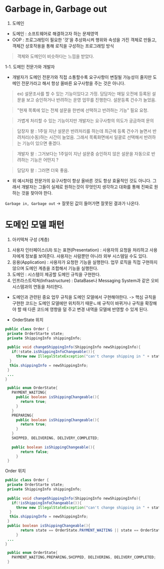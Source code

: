 # Garbage in, Garbage out

1. 도메인
  - 도메인 : 소프트웨어로 해결하고자 하는 문제영역
  - OOP : 프로그래밍이 필요한 '것'을 추상화시켜 행위와 속성을 가진 객체로 만들고, 객체간 상호작용을 통해 로직을 구성하는 프로그래밍 방식 
> 객체와 도메인이 비슷하다는 느낌을 받았다. 
  
 1-1. 도메인 전문가와 개발자
  - 개발자가 도메인 전문가와 직접 소통할수록 요구사항이 변질될 가능성이 줄지만 도메인 전문가라고 해서 항상 올바른 요구사항을 주는 것은 아니다. 
  > ex) 설문조사를 할 수 있는 기능이있다고 가정. 담담자는 매일 오전에 등록된 설문을 보고 승인하거나 반려하는 운영 업무를 진행한다. 설문등록 건수가 늘었음.
  
  > "현재 목록에 있는 전체 설문을 한번에 선택하고 반려하는 기능" 필요 요청. 

  > 가볍게 처리할 수 있는 기능이지만 개발자는 요구사항의 의도가 궁금하여 문의
  
  > 담장자 왈 : 1주일 지난 설문은 반려처리를 하는데 최근에 등록 건수가 늘면서 반려처리(수동)하는 시간이 늘었음. 그래서 목룍화면에서 일괄로 선택해서 반려하는 기능이 있으면 좋겠다. 
  
  > 개발자 왈 : 그거보다는 1주일이 지난 설문중 승인하지 않은 설문을 자동으로 반려하는 기능은 어떤지 ?
  
  > 담담자 왈 : 그러면 더욱 좋음. 
  
  - 위 예시처럼 전문가의 요구사항이 항상 올바른 것도 항상 효율적인 것도 아니다. 그래서 개발자는 그들이 실제로 원하는것이 무엇인지 생각하고 대화를 통해 진짜로 원하는 것을 찾아야 한다.

`Garbage in, Garbage out`
 -> 잘못된 값이 들어가면 잘못된 결과가 나온다.

# 도메인 모델 패턴

1. 아키텍쳐 구성 (계층)
  1) 사용자 인터페이스(UI) 또는 표현(Presentation) : 사용자의 요청을 처리하고 사용자에게 정보를 보여준다. 사용자는 사람뿐만 아니라 외부 시스템일 수도 있다.
  2) 응용(Application) : 사용자가 요청한 기능을 실행한다. 업무 로직을 직접 구현하지 않으며 도메인 계층을 조합해서 기능을 실행한다.
  3) 도메인 : 시스템이 제공할 도메인 규칙을 구현한다. 
  4) 인프라스트럭쳐(Infrastructure) : DataBase나 Messaging System과 같은 오비 시스템과의 연동을 처리한다. 
  
  + 도메인과 관련된 중요 업무 규칙을 도메인 모델에서 구현해야한다. 
  -> 핵심 규칙을 구현한 코드는 도메인 모델에만 위치하기 때문ㄴ에 규칙이 바뀌거나 규칙을 확장해야 할 때 다른 코드에 영향을 덜 주고 변경 내역을 모델에 반영할 수 있게 된다.
 
 - OrderState 위치
 ```java
 public class Order {
  private OrderStarte state;
  private ShippingInfo shippingInfo;
  
  public void changeShippingInfo(ShippingInfo newShippingInfo){
    if(!state.isShippingInfoChangeable()){
      throw new IllegalStateException("can't change shipping in " + state)   ;
   }
   this.shippingInfo = newShippingInfo;
  }
  ...
}

  public enum OrderState{
    PAYMENT_WAITING{
      public boolean isShippingChangeable(){
        return true;
      }
    }
    PREPARING{
      public boolean isShippingChangeable(){
        return true;
      }
    }
    SHIPPED, DELIVERING, DELIVERY_COMPLETED;
    
    public boolean isShippingChangeable(){
        return false;
      }
  }
 ```
 
 Order 위치
 
 ```java
 public class Order {
  private OrderStarte state;
  private ShippingInfo shippingInfo;
  
  public void changeShippingInfo(ShippingInfo newShippingInfo){
    if(!isShippingInfoChangeable()){
      throw new IllegalStateException("can't change shipping in " + state)   ;
   }
   this.shippingInfo = newShippingInfo;
  }
  public boolean isShippingChangeable(){
        return state == OrderState.PAYMENT_WAITING || state == OrderState.PREPARING;
      }
  ...
}

  public enum OrderState{
    PAYMENT_WAITING,PREPARING,SHIPPED, DELIVERING, DELIVERY_COMPLETED;
  }
 
